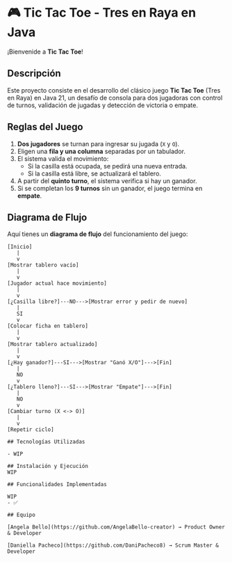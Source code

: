 # 🎮 Tic Tac Toe - Tres en Raya en Java

¡Bienvenide a **Tic Tac Toe**!

## Descripción

Este proyecto consiste en el desarrollo del clásico juego **Tic Tac Toe** (Tres en Raya) en Java 21, un desafío de consola para dos jugadoras con control de turnos, validación de jugadas y detección de victoria o empate.

## Reglas del Juego

1. **Dos jugadores** se turnan para ingresar su jugada (`X` y `O`).
2. Eligen una **fila y una columna** separadas por un tabulador.
3. El sistema valida el movimiento:
   - Si la casilla está ocupada, se pedirá una nueva entrada.
   - Si la casilla está libre, se actualizará el tablero.
4. A partir del **quinto turno**, el sistema verifica si hay un ganador.
5. Si se completan los **9 turnos** sin un ganador, el juego termina en **empate**.

## Diagrama de Flujo

Aquí tienes un **diagrama de flujo** del funcionamiento del juego:

```text
[Inicio]
   |
   v
[Mostrar tablero vacío]
   |
   v
[Jugador actual hace movimiento]
   |
   v
[¿Casilla libre?]---NO--->[Mostrar error y pedir de nuevo]
   |
   SI
   v
[Colocar ficha en tablero]
   |
   v
[Mostrar tablero actualizado]
   |
   v
[¿Hay ganador?]---SI--->[Mostrar "Ganó X/O"]--->[Fin]
   |
   NO
   v
[¿Tablero lleno?]---SI--->[Mostrar "Empate"]--->[Fin]
   |
   NO
   v
[Cambiar turno (X <-> O)]
   |
   v
[Repetir ciclo]

## Tecnologías Utilizadas

- WIP

## Instalación y Ejecución
WIP

## Funcionalidades Implementadas

WIP
- ✅

## Equipo

[Angela Bello](https://github.com/AngelaBello-creator) → Product Owner & Developer

[Daniella Pacheco](https://github.com/DaniPacheco8) → Scrum Master & Developer

```
